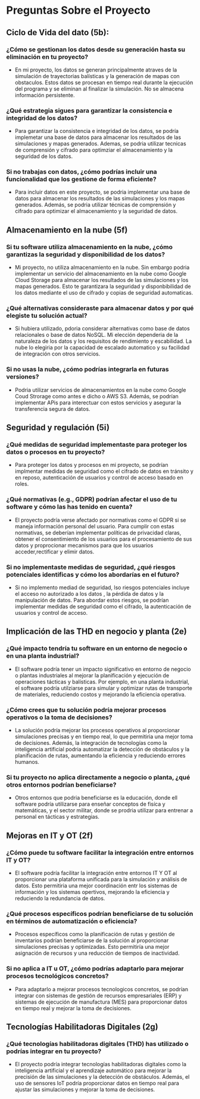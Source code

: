 # Preguntas Sobre el Proyecto


## Ciclo de Vida del dato (5b):

### ¿Cómo se gestionan los datos desde su generación hasta su eliminación en tu proyecto?
  - En mi proyecto, los datos se generan principalmente atraves de la simulación de trayectorias balísticas y la generación de mapas con obstaculos. Estos datos se procesan en tiempo real durante la ejecución
    del programa y se eliminan al finalizar la simulación. No se almacena información persistente.

### ¿Qué estrategia sigues para garantizar la consistencia e integridad de los datos?
  - Para garantizar la consistencia e integridad de los datos, se podría implemetar una base de datos para almacenar los resultados de las simulaciones y mapas generados. Ademas, se podria utilizar tecnicas de comprensión y cifrado para optimziar el almacenamiento y la seguridad de los datos.

### Si no trabajas con datos, ¿cómo podrías incluir una funcionalidad que los gestione de forma eficiente?
  - Para incluir datos en este proyecto, se podria implementar una base de datos para almacenar los resultados de las simulaciones y los mapas generados. Además, se podria utilizar técnicas de comprensión y cifrado para optimizar el almacenamiento y la seguridad de datos.

## Almacenamiento en la nube (5f)

### Si tu software utiliza almacenamiento en la nube, ¿cómo garantizas la seguridad y disponibilidad de los datos?
  - Mi proyecto, no utiliza almacenamiento en la nube. Sin embargo podria implementar un servicio del almacenamiento en la nube como Google Cloud Storage para almacenar los resultados de las simulaciones y los mapas generados. Esto te garantizara la seguridad y disponbibilidad de los datos mediante el uso de cifrado y copias de seguridad automaticas.

### ¿Qué alternativas consideraste para almacenar datos y por qué elegiste tu solución actual? 
  - Si hubiera utilizado, pdoria considerar alternativas como base de datos relacionales o base de datos NoSQL. Mi elección dependeria de la naturaleza de los datos y los requisitos de rendimiento y escabilidad.   La nube lo elegiria por la capacidad de escalado automatico y su facilidad de integración con otros servicios.

### Si no usas la nube, ¿cómo podrías integrarla en futuras versiones?
  - Podria utilizar servicios de almacenamientos en la nube como Google Coud Strorage como antes e dicho o AWS S3. Además, se podrían implementar APis para interectuar con estos servicios y asegurar la transferencia segura de datos.

## Seguridad y regulación (5i)

### ¿Qué medidas de seguridad implementaste para proteger los datos o procesos en tu proyecto?
  - Para proteger los datos y procesos en mi proyecto, se podrían implmentar medidas de seguridad como el cifrado de datos en tránsito y en reposo, autenticación de usuarios y control de acceso basado en roles.

### ¿Qué normativas (e.g., GDPR) podrían afectar el uso de tu software y cómo las has tenido en cuenta?

  - El proyecto podría verse afectado por normativas como el GDPR si se maneja información personal del usuario. Para cumplir con estas normativas, se deberían implementar políticas de privacidad claras, obtener el consentimiento de los usuarios para el procesamiento de sus datos y proprocionar mecanismos para que los usuarios acceder,rectificar y elimir datos.

### Si no implementaste medidas de seguridad, ¿qué riesgos potenciales identificas y cómo los abordarías en el futuro?
  - Si no implemento mediad de seguridad, lso riesgos potenciales incluye el acceso no autorizado a los datos , la pérdida de datos y la manipulación de datos. Para abordar estos riesgos, se podrían  implementar medidas de seguridad como el cifrado, la autenticación de usuarios y control de acceso.

## Implicación de las THD en negocio y planta (2e)

### ¿Qué impacto tendría tu software en un entorno de negocio o en una planta industrial?

 - El software podría tener un impacto significativo en entorno de negocio o plantas industriales al mejorar la planificación y ejecución de operaciones tácticas y balísticas. Por ejemplo, en una planta industrial, el software podría utilziarse para simular y optimizar rutas de transporte de materiales, reduciendo costos y mejorando la eficiencia operativa.

### ¿Cómo crees que tu solución podría mejorar procesos operativos o la toma de decisiones?
  
  - La solución podría mejorar los procesos operativos al proporcionar simulaciones precisas y en tiempo real, lo que permitiria una mejor toma de decisiones. Además, la integración de tecnologías como la inteligencia artificial podria automatizar la detección de obstáculos y la planificación de rutas, aumentando la eficiencia y reduciendo errores humanos.

### Si tu proyecto no aplica directamente a negocio o planta, ¿qué otros entornos podrían beneficiarse?

  - Otros entornos que podria beneficiarse es la educación, donde ell software podría utilizarse para enseñar conceptos de fisíca y matemáticas, y el sector militar, donde se prodria utilizar para entrenar a personal en tácticas y estrategias.


## Mejoras en IT y OT (2f)

### ¿Cómo puede tu software facilitar la integración entre entornos IT y OT?

  - El software podría facilitar la integración entre entornos IT Y OT al proporcionar una plataforma unificada para la simulación y análisis de datos. Esto permitiria una mejor coordinación entr los sistemas de información y los sistemas opertivos, mejorando la eficiencia y reduciendo la redundancia de datos.


### ¿Qué procesos específicos podrían beneficiarse de tu solución en términos de automatización o eficiencia?

  - Procesos específicos como la planificación de rutas y gestión de inventarios podrían beneficiarse de la solución al proporcionar simulaciones precisas y optimizadas. Esto permitiría una mejor asignación de recursos y una reducción de tiempos de inactividad.

### Si no aplica a IT u OT, ¿cómo podrías adaptarlo para mejorar procesos tecnológicos concretos?

  - Para adaptarlo a mejorar procesos tecnologicos concretos, se podrían integrar con sistemas de gestión de recursos empresariales (ERP) y sistemas de ejecución de manufactura (MES) para proporcionar datos en tiempo real y mejorar la toma de decisiones.

## Tecnologías Habilitadoras Digitales (2g)

### ¿Qué tecnologías habilitadoras digitales (THD) has utilizado o podrías integrar en tu proyecto?

  - El proyecto podría integrar tecnologías habilitadoras digitales como la inteligencia artificial y el aprendizaje automático para mejorar la precisión de las simulaciones y la detección de obstáculos. Además, el uso de sensores IoT podría proporcionar datos en tiempo real para ajustar las simulaciones y mejorar la toma de decisiones.
